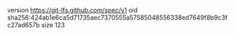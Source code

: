 version https://git-lfs.github.com/spec/v1
oid sha256:424ab1e6ca5d71735aec7370555a57585048556338ed7649f8b9c3fc27ad657b
size 123
